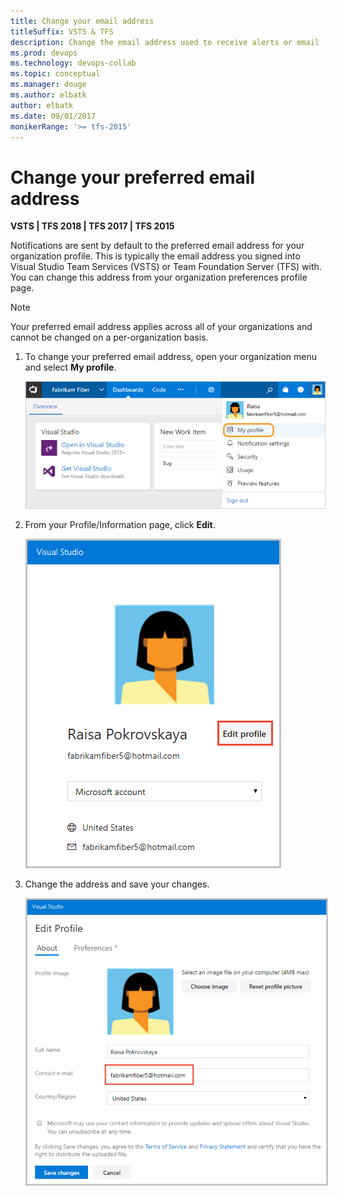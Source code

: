 ```yaml
---
title: Change your email address 
titleSuffix: VSTS & TFS
description: Change the email address used to receive alerts or email  notifications managed in Visual Studio Team Services (VSTS) or Team Foundation Server (TFS)
ms.prod: devops
ms.technology: devops-collab
ms.topic: conceptual
ms.manager: douge
ms.author: elbatk
author: elbatk
ms.date: 09/01/2017
monikerRange: '>= tfs-2015'
---
```




# Change your preferred email address 

**VSTS | TFS 2018 | TFS 2017 | TFS 2015**

Notifications are sent by default to the preferred email address for your organization profile. This is typically the email address you signed into Visual Studio Team Services (VSTS) or Team Foundation Server (TFS) with. You can change this address from your organization preferences profile page. 

> [!NOTE]   
> Your preferred email address applies across all of your organizations and cannot be changed on a per-organization basis. 

1. To change your preferred email address, open your organization menu and select **My profile**. 

	![VSTS, My Profile link on Organization menu](_img/open-profile-team-services.png)   

2. From your Profile/Information page, click **Edit**. 

	<img src="_img/change-email-address-open-profile.png" alt="VSTS, Profile page" style="border: 2px solid #C3C3C3;" />  

2. Change the address and save your changes.    

	<img src="_img/change-email-address-edit-profile.png" alt="VSTS, Profile page" style="border: 2px solid #C3C3C3;" /> 